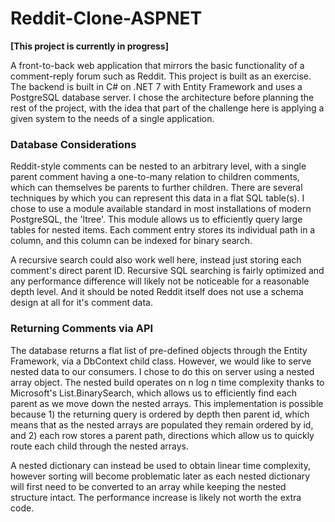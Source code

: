 # Reddit-Clone-ASPNET
**[This project is currently in progress]**

A front-to-back web application that mirrors the basic functionality of a comment-reply forum such as Reddit. This project is built as an exercise. The backend is built in C# on .NET 7 with Entity Framework and uses a PostgreSQL database server. 
I chose the architecture before planning the rest of the project, with the idea that part of the challenge here is applying a given system to the needs of a single application.

### Database Considerations

Reddit-style comments can be nested to an arbitrary level, with a single parent comment having a one-to-many relation to children comments, which can themselves be parents to further children. There are several techniques by which you can
represent this data in a flat SQL table(s). I chose to use a module available standard in most installations of modern PostgreSQL, the 'ltree'. This module allows us to efficiently query large tables for nested items. Each comment 
entry stores its individual path in a column, and this column can be indexed for binary search.

A recursive search could also work well here, instead just storing each comment's direct parent ID. Recursive SQL searching is fairly optimized and any performance difference will likely not be noticeable for a reasonable depth level.
And it should be noted Reddit itself does not use a schema design at all for it's comment data.

### Returning Comments via API

The database returns a flat list of pre-defined objects through the Entity Framework, via a DbContext child class. However, we would like to serve nested data to our consumers. I chose to do this on server using a nested array object. The nested build 
operates on n log n time complexity thanks to Microsoft's List.BinarySearch, which allows us to efficiently find each parent as we move down the nested arrays. This implementation is possible because 1) the returning query is ordered by depth
then parent id, which means that as the nested arrays are populated they remain ordered by id, and 2) each row stores a parent path, directions which allow us to quickly route each child through the nested arrays.

A nested dictionary can instead be used to obtain linear time complexity, however sorting will become problematic later as each nested dictionary will first need to be converted to an array while keeping the nested structure intact. The 
performance increase is likely not worth the extra code. 
